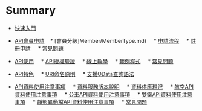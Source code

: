 # Summary

* [快速入門](README.md)
* [API會員申請](Member/AccountApply.md)
     *  [會員分級]Member/MemberType.md)
     *  [申請流程](Member/RegisterSOP.md)
     *  [註冊申請](Member/GoRegister.md)
     *  [常見問題](Member/MemberFAQ.md)       
* [API使用](API/API.md)
     *  [API授權驗證](API/HMac.md)
     *  [線上教學](API/Demo.md)
     *  [範例程式](API/Code.md)
     *  [常見問題](API/FAQ.md)
    
* [API特色](API+/Feature.md)
     *  [URI命名原則](API+/URI.md)
     *  [支援OData查詢語法](API+/OData.md)
    
* [API資料使用注意事項](APIData/Announcement.md)
     *  [資料服務版本說明](APIData/Version.md)
     *  [資料供應現況](APIData/SupplyStatus.md)
     *  [航空API資料使用注意事項](APIData/Aviation.md)
     *  [公車API資料使用注意事項](APIData/Bus.md)
     *  [雙鐵API資料使用注意事項](APIData/Rail.md)
     *  [靜態異動檔API資料使用注意事項](APIData/Variation.md)
     *  [常見問題](APIData/FAQ.md)    

